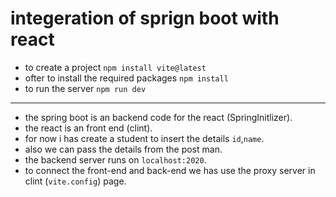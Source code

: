 # integeration of sprign boot with react

- to create a project `npm install vite@latest` <project app name>
- ofter to install the required packages `npm install`
- to run the server   `npm run dev`

---
- the spring boot is an backend code for the react (SpringInitlizer).
- the react is an front end (clint).
- for now i has create a student to insert the details `id`,`name`.
- also we can pass the details from the post man.
- the backend server runs on `localhost:2020`.
- to connect the front-end and back-end we has use the proxy server in clint (`vite.config`) page.

